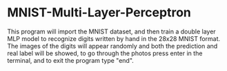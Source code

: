 # MNIST-Multi-Layer-Perceptron

This program will import the MNIST dataset, and then train a double layer MLP model to recognize digits written by hand in the 28x28 MNIST format.
The images of the digits will appear randomly and both the prediction and real label will be showed, to go through the photos press enter in the terminal, and to exit the program type "end".
